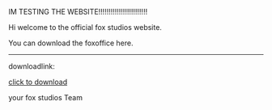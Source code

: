 <p>IM TESTING THE WEBSITE!!!!!!!!!!!!!!!!!!!!!!!!</p>
<p>Hi welcome to the official fox studios website.</p>
<p>You can download the foxoffice here.</p>

<hr />
<p>downloadlink:</p>
<p><a title="don&acute;t working!!!" href=" foxstudios.github.io " target="_blank" rel="noopener">click to download</a></p>
<p>your fox studios Team</p>
